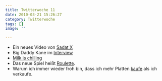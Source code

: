 ```yaml
---
title: Twitterwoche 11
date: 2010-03-21 15:26:27
category: Twitterwoche
tags: []
image: ''

---
```


* Ein neues Video von [Sadat X](http://www.unkut.com/2010/03/video-sadat-x-turn-it-up/)
* Big Daddy Kane im [Interview](http://www.unkut.com/2010/03/video-big-daddy-kane-interview-for-classic-rhymes/)
* [Milk is chilling](http://www.youtube.com/watch?v=kBJqA_AxiOQ)
* Das neue Spiel heißt [Roulette](http://www.youtube.com/watch?v=32vpgNiAH60).
* Warum ich immer wieder froh bin, dass ich mehr Platten [kaufe](http://phatfriend.wordpress.com/2010/03/16/so-this-is-pretty-awesome/) als ich verkaufe.
